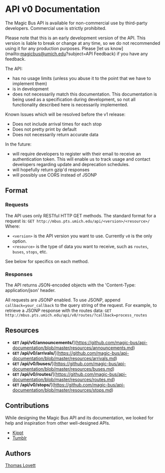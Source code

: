 API v0 Documentation
====================

The Magic Bus API is available for non-commercial use by third-party developers. Commercial use is strictly prohibited.

Please note that this is an early development version of the API. This version is liable to break or change at any time,
so we do not recommended using it for any production purposes. Please [let us know](mailto:magicbus@umich.edu?subject=API Feedback) if you have any feedback.

The API:
* has no usage limits (unless you abuse it to the point that we have to implement them)
* is in development
* does not necessarily match this documentation. This documentation is being used as a specification during development, so not all functionality described here is necessarily implemented.

Known Issues which will be resolved before the v1 release:
* Does not include arrival times for each stop
* Does not pretty print by default
* Does not necessarily return accurate data

In the future:
* will require developers to register with their email to receive an authentication token. This will enable us to track usage and contact developers regarding update and deprecation schedules.
* will hopefully return gzip'd responses
* will possibly use CORS instead of JSONP


## Format

### Requests

The API uses only RESTful HTTP GET methods. The standard format for a request is:
`GET http://mbus.pts.umich.edu/api/<version>/<resource>/`
Where:
* `<version>` is the API version you want to use. Currently `v0` is the only option.
* `<resource>` is the type of data you want to receive, such as `routes`, `buses`, `stops`, etc.

See below for specifics on each method.

### Responses

The API returns JSON-encoded objects with the 'Content-Type: application/json' header.

All requests are JSONP enabled. To use JSONP, append `callback=your_callback` to the query string of the request. For example, to retrieve a JSONP response with the routes data: `GET http://mbus.pts.umich.edu/api/v0/routes/?callback=process_routes`


## Resources

- **<code>GET</code>  /api/v0/announcements/**](https://github.com/magic-bus/api-documentation/blob/master/resources/announcements.md)
- **<code>GET</code>  /api/v0/arrivals/**](https://github.com/magic-bus/api-documentation/blob/master/resources/arrivals.md)
- **<code>GET</code>  /api/v0/buses/**](https://github.com/magic-bus/api-documentation/blob/master/resources/buses.md)
- **<code>GET</code>  /api/v0/routes/**](https://github.com/magic-bus/api-documentation/blob/master/resources/routes.md)
- **<code>GET</code>  /api/v0/stops/**](https://github.com/magic-bus/api-documentation/blob/master/resources/stops.md)


## Contributions

While designing the Magic Bus API and its documentation, we looked for help and inspiration from other well-designed APIs.

* [Kippt](https://github.com/kippt/api-documentation)
* [Tumblr](http://www.tumblr.com/docs/en/api/v2)

## Authors

[Thomas Lovett](http://tklovett.com/)